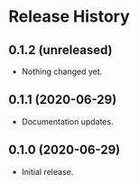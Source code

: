 Release History
===============

0.1.2 (unreleased)
------------------

- Nothing changed yet.


0.1.1 (2020-06-29)
------------------

- Documentation updates.


0.1.0 (2020-06-29)
------------------

-   Initial release.
